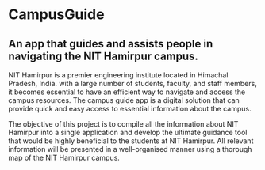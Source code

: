 # CampusGuide
## An app that guides and assists people in navigating the NIT Hamirpur campus.

NIT Hamirpur is a premier engineering institute located in Himachal Pradesh, India. with a large number of students, faculty, and staff members, it becomes essential to have an efficient way to navigate and access the campus resources. The campus guide app is a digital solution that can provide quick and easy access to essential information about the campus.

The objective of this project is to compile all the information about NIT Hamirpur into a single application and develop the ultimate guidance tool that would be highly beneficial to the students at NIT Hamirpur. All relevant information will be presented in a well-organised manner using a thorough map of the NIT Hamirpur campus.
